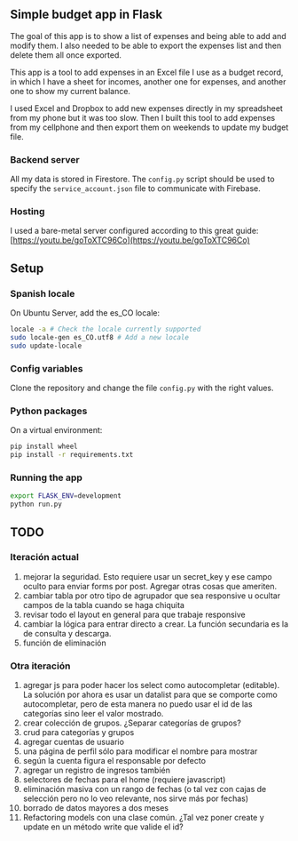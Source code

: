 ## Simple budget app in Flask

The goal of this app is to show a list of expenses and being able to add and modify them. I also needed to be able to export the expenses list and then delete them all once exported.

This app is a tool to add expenses in an Excel file I use as a budget record, in which I have a sheet for incomes, another one for expenses, and another one to show my current balance.

I used Excel and Dropbox to add new expenses directly in my spreadsheet from my phone but it was too slow. Then I built this tool to add expenses from my cellphone and then export them on weekends to update my budget file.

### Backend server

All my data is stored in Firestore. The `config.py` script should be used to specify the `service_account.json` file to communicate with Firebase.

### Hosting

I used a bare-metal server configured according to this great guide: [https://youtu.be/goToXTC96Co](https://youtu.be/goToXTC96Co)

## Setup

### Spanish locale

On Ubuntu Server, add the es_CO locale:

```bash
locale -a # Check the locale currently supported
sudo locale-gen es_CO.utf8 # Add a new locale
sudo update-locale
```

### Config variables

Clone the repository and change the file `config.py` with the right values.

### Python packages

On a virtual environment:

```bash
pip install wheel
pip install -r requirements.txt
```

### Running the app

```bash
export FLASK_ENV=development
python run.py
```

## TODO

### Iteración actual

1. mejorar la seguridad. Esto requiere usar un secret_key y ese campo oculto para enviar forms por post. Agregar otras cosas que ameriten.
1. cambiar tabla por otro tipo de agrupador que sea responsive u ocultar campos de la tabla cuando se haga chiquita
1. revisar todo el layout en general para que trabaje responsive
1. cambiar la lógica para entrar directo a crear. La función secundaria es la de consulta y descarga.
1. función de eliminación

### Otra iteración

1. agregar js para poder hacer los select como autocompletar (editable). La solución por ahora es usar un datalist para que se comporte como autocompletar, pero de esta manera no puedo usar el id de las categorías sino leer el valor mostrado.
1. crear colección de grupos. ¿Separar categorías de grupos?
1. crud para categorías y grupos
1. agregar cuentas de usuario
1. una página de perfil sólo para modificar el nombre para mostrar
1. según la cuenta figura el responsable por defecto
1. agregar un registro de ingresos también
1. selectores de fechas para el home (requiere javascript)
1. eliminación masiva con un rango de fechas (o tal vez con cajas de selección pero no lo veo relevante, nos sirve más por fechas)
1. borrado de datos mayores a dos meses
1. Refactoring models con una clase común. ¿Tal vez poner create y update en un método write que valide el id?